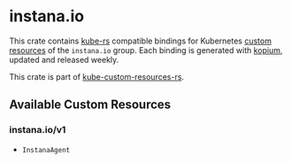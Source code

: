 <!--
SPDX-FileCopyrightText: The kube-custom-resources-rs Authors
SPDX-License-Identifier: 0BSD
 -->

# instana.io

This crate contains [kube-rs](https://kube.rs/) compatible bindings for Kubernetes [custom resources](https://kubernetes.io/docs/tasks/extend-kubernetes/custom-resources/custom-resource-definitions/) of the `instana.io` group. Each binding is generated with [kopium](https://github.com/kube-rs/kopium), updated and released weekly.

This crate is part of [kube-custom-resources-rs](https://github.com/metio/kube-custom-resources-rs).

## Available Custom Resources

### instana.io/v1
- `InstanaAgent`
